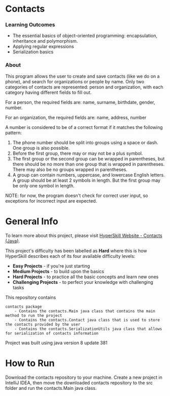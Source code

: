 # Contacts

### Learning Outcomes

- The essential basics of object-oriented programming: encapsulation, inheritance and polymorphism. 
- Applying regular expressions
- Serialization basics

### About

This program allows the user to create and save contacts (like we do on a phone), and search for organizations or people by name.
Only two categories of contacts are represented: person and organization, with each category having different fields to fill out.

For a person, the required fields are: name, surname, birthdate, gender, number.

For an organization, the required fields are: name, address, number

A number is considered to be of a correct format if it matches the following pattern:
1. The phone number should be split into groups using a space or dash. One group is also possible.
2. Before the first group, there may or may not be a plus symbol.
3. The first group or the second group can be wrapped in parentheses, but there should be no more than one group that is 
wrapped in parentheses. There may also be no groups wrapped in parentheses.
4. A group can contain numbers, uppercase, and lowercase English letters. A group should be at least 2 symbols in length. 
But the first group may be only one symbol in length.

NOTE: for now, the program doesn't check for correct user input, so exceptions for incorrect input are expected.

# General Info

To learn more about this project, please visit [HyperSkill Website - Contacts (Java)](https://hyperskill.org/projects/43).

This project's difficulty has been labelled as __Hard__ where this is how
HyperSkill describes each of its four available difficulty levels:

- __Easy Projects__ - if you're just starting
- __Medium Projects__ - to build upon the basics
- __Hard Projects__ - to practice all the basic concepts and learn new ones
- __Challenging Projects__ - to perfect your knowledge with challenging tasks

This repository contains

    contacts package
        - Contains the contacts.Main java class that contains the main method to run the project
        - Contains the contacts.Contact java class that is used to store the contacts provided by the user
        - Contains the contacts.SerializationUtils java class that allows for serialization of contacts information


Project was built using java version 8 update 381

# How to Run

Download the contacts repository to your machine. Create a new project in IntelliJ IDEA, then move the downloaded contacts 
repository to the src folder and run the contacts.Main java class.
